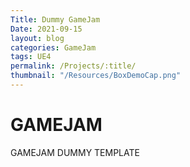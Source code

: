 ```yaml
---
Title: Dummy GameJam
Date: 2021-09-15
layout: blog
categories: GameJam
tags: UE4
permalink: /Projects/:title/
thumbnail: "/Resources/BoxDemoCap.png"
---
```

<h1>GAMEJAM</h1>
GAMEJAM DUMMY TEMPLATE